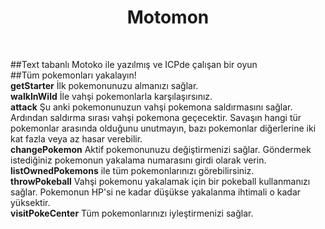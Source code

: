 <head>
<style>
p.small {
  line-height: 0.7;
}

p.big {
  line-height: 1.8;
}
</style>
</head>

<h1 style="text-align:center;">Motomon</h1>
 <br>
 <p class="big">
##Text tabanlı Motoko ile yazılmış ve ICPde çalışan bir oyun<br>
##Tüm pokemonları yakalayın!<br>
<b>getStarter</b> İlk pokemonunuzu almanızı sağlar.<br>
<b>walkInWild</b> İle vahşi pokemonlarla karşılaşırsınız.<br>
<b>attack</b> Şu anki pokemonunuzun vahşi pokemona saldırmasını sağlar. Ardından saldırma sırası vahşi pokemona geçecektir. Savaşın hangi tür pokemonlar arasında olduğunu unutmayın, bazı pokemonlar diğerlerine iki kat fazla veya az hasar verebilir.<br>
<b>changePokemon</b> Aktif pokemonunuzu değiştirmenizi sağlar. Göndermek istediğiniz pokemonun yakalama numarasını girdi olarak verin.
<b>listOwnedPokemons</b> ile tüm pokemonlarınızı görebilirsiniz.<br>
<b>throwPokeball</b> Vahşi pokemonu yakalamak için bir pokeball kullanmanızı sağlar. Pokemonun HP'si ne kadar düşükse yakalanma ihtimali o kadar yüksektir.<br>
<b>visitPokeCenter</b> Tüm pokemonlarınızı iyleştirmenizi sağlar. <br>
</p>
